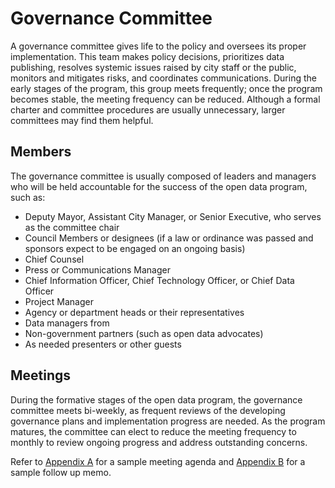 # Governance Committee

A governance committee gives life to the policy and oversees its proper implementation. This team makes policy decisions, prioritizes data publishing, resolves systemic issues raised by city staff or the public, monitors and mitigates risks, and coordinates communications. During the early stages of the program, this group meets frequently; once the program becomes stable, the meeting frequency can be reduced. Although a formal charter and committee procedures are usually unnecessary, larger committees may find them helpful.

## Members
The governance committee is usually composed of leaders and managers who will be held accountable for the success of the open data program, such as:
* Deputy Mayor, Assistant City Manager, or Senior Executive, who serves as the committee chair
* Council Members or designees (if a law or ordinance was passed and sponsors expect to be engaged on an ongoing basis)
* Chief Counsel
* Press or Communications Manager
* Chief Information Officer, Chief Technology Officer, or Chief Data Officer
* Project Manager
* Agency or department heads or their representatives
* Data managers from 
* Non-government partners (such as open data advocates)
* As needed presenters or other guests

## Meetings

During the formative stages of the open data program, the governance committee meets bi-weekly, as frequent reviews of the developing governance plans and implementation progress are needed. As the program matures, the committee can elect to reduce the meeting frequency to monthly to review ongoing progress and address outstanding concerns.

Refer to [Appendix A](appendix-a.md) for a sample meeting agenda and [Appendix B](appendix-b.md) for a sample follow up memo.